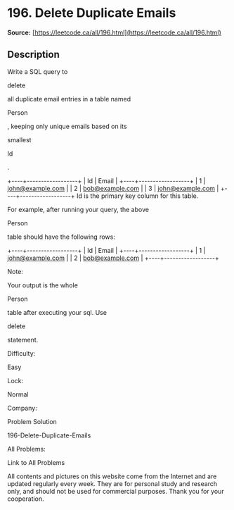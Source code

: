 # 196. Delete Duplicate Emails

**Source:** [https://leetcode.ca/all/196.html](https://leetcode.ca/all/196.html)

## Description

Write a SQL query to

delete

all duplicate email entries in a table named

Person

, keeping only unique emails based on its

smallest

Id

.

+----+------------------+
| Id | Email            |
+----+------------------+
| 1  | john@example.com |
| 2  | bob@example.com  |
| 3  | john@example.com |
+----+------------------+
Id is the primary key column for this table.

For example, after running your query, the above

Person

table should have the
        following rows:

+----+------------------+
| Id | Email            |
+----+------------------+
| 1  | john@example.com |
| 2  | bob@example.com  |
+----+------------------+

Note:

Your output is the whole

Person

table after executing your sql. Use

delete

statement.

Difficulty:

Easy

Lock:

Normal

Company:

Problem Solution

196-Delete-Duplicate-Emails

All Problems:

Link to All Problems

All contents and pictures on this website come from the Internet and are updated regularly every week. They are for personal study and research only, and should not be used for commercial purposes. Thank you for your cooperation.

